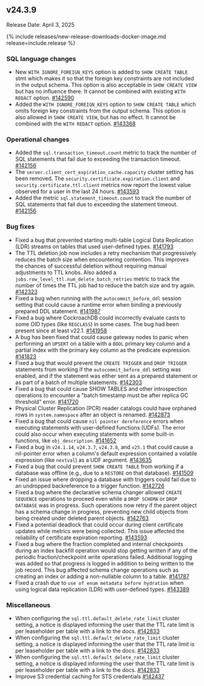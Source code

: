 ## v24.3.9

Release Date: April 3, 2025

{% include releases/new-release-downloads-docker-image.md release=include.release %}

<h3 id="v24-3-9-sql-language-changes">SQL language changes</h3>

- New `WITH IGNORE_FOREIGN_KEYS` option is
  added to `SHOW CREATE TABLE` stmt which makes it so that the foreign key
  constraints are not included in the output schema. This option is also
  acceptable in `SHOW CREATE VIEW` but has no influence there. It cannot
  be combined with existing `WITH REDACT` option. [#142590][#142590]
- Added the `WITH IGNORE_FOREIGN_KEYS` option to `SHOW CREATE TABLE` which omits foreign key constraints from the output schema. This option is also allowed in `SHOW CREATE VIEW`, but has no effect. It cannot be combined with the `WITH REDACT` option.
 [#143368][#143368]

<h3 id="v24-3-9-operational-changes">Operational changes</h3>

- Added the `sql.transaction_timeout.count` metric to track the number of SQL statements that fail due to exceeding the transaction timeout.
 [#142156][#142156]
- The `server.client_cert_expiration_cache.capacity` cluster setting has been removed. The `security.certificate.expiration.client` and `security.certificate.ttl.client` metrics now report the lowest value observed for a user in the last 24 hours.
 [#143593][#143593]
- Added the metric `sql.statement_timeout.count` to track the number of SQL statements that fail due to exceeding the statement timeout.
 [#142156][#142156]

<h3 id="v24-3-9-bug-fixes">Bug fixes</h3>

- Fixed a bug that prevented starting multi-table Logical Data Replication (LDR) streams on tables that used user-defined types.
 [#141793][#141793]
- The TTL deletion job now includes a retry mechanism that progressively reduces the batch size when encountering contention. This improves the chances of successful deletion without requiring manual adjustments to TTL knobs. Also added a `jobs.row_level_ttl.num_delete_batch_retries` metric to track the number of times the TTL job had to reduce the batch size and try again.
 [#142323][#142323]
- Fixed a bug when running with the `autocommit_before_ddl` session setting that could cause a runtime error when binding a previously prepared DDL statement.
 [#141987][#141987]
- Fixed a bug where CockroachDB could incorrectly evaluate casts to some OID types (like `REGCLASS`) in some cases. The bug had been present since at least v22.1.
 [#141958][#141958]
- A bug has been fixed that could cause gateway nodes to panic when performing an `UPSERT` on a table with a `BOOL` primary key column and a partial index with the primary key column as the predicate expression.
 [#141823][#141823]
- Fixed a bug that would prevent the `CREATE TRIGGER` and `DROP TRIGGER` statements from working if the `autocommit_before_ddl` setting was enabled, and if the statement was either sent as a prepared statement or as part of a batch of multiple statements.
 [#142303][#142303]
- Fixed a bug that could cause SHOW TABLES and
  other introspection operations to encounter a "batch timestamp
  must be after replica GC threshold" error. [#141720][#141720]
- Physical Cluster Replication (PCR) reader catalogs could have orphaned rows in `system.namespace` after an object is renamed.
 [#142873][#142873]
- Fixed a bug that could cause `nil pointer dereference` errors when executing statements with user-defined functions (UDFs). The error could also occur when executing statements with some built-in functions, like `obj_description`.
 [#141652][#141652]
- Fixed a bug in `v24.1.14`, `v24.3.7`, `v24.3.8`, and `v25.1` that could cause a nil-pointer error when a column's default expression contained a volatile expression (like `nextval`) as a UDF argument.
 [#143635][#143635]
- Fixed a bug that could prevent `SHOW CREATE TABLE` from working if a database was offline (e.g., due to a `RESTORE` on that database).
 [#141509][#141509]
- Fixed an issue where dropping a database with triggers could fail due to an undropped backreference to a trigger function.
 [#142726][#142726]
- Fixed a bug where the declarative schema changer allowed `CREATE SEQUENCE` operations to proceed even while a `DROP SCHEMA` or `DROP DATABASE` was in progress. Such operations now retry if the parent object has a schema change in progress, preventing new child objects from being created under deleted parent objects.
 [#142763][#142763]
- Fixed a potential deadlock that could occur during client certificate updates while metrics were being collected. This issue affected the reliability of certificate expiration reporting.
 [#143593][#143593]
- Fixed a bug where the fraction completed and internal checkpoints during an index backfill operation would stop getting written if any of the periodic fraction/checkpoint write operations failed. Additional logging was added so that progress is logged in addition to being written to the job record. This bug affected schema change operations such as creating an index or adding a non-nullable column to a table.
 [#141787][#141787]
- Fixed a crash due to `use of enum metadata before hydration` when using logical data replication (LDR) with user-defined types.
 [#143389][#143389]

<h3 id="v24-3-9-miscellaneous">Miscellaneous</h3>

- When configuring the `sql.ttl.default_delete_rate_limit` cluster setting, a notice is displayed informing the user that the TTL rate limit is per leaseholder per table with a link to the docs.
 [#142833][#142833]
- When configuring the `sql.ttl.default_delete_rate_limit` cluster setting, a notice is displayed informing the user that the TTL rate limit is per leaseholder per table with a link to the docs.
 [#142833][#142833]
- When configuring the `sql.ttl.default_delete_rate_limit` cluster setting, a notice is displayed informing the user that the TTL rate limit is per leaseholder per table with a link to the docs.
 [#142833][#142833]
- Improve S3 credential caching for STS credentials [#142437][#142437]


[#142833]: https://github.com/cockroachdb/cockroach/pull/142833
[#142437]: https://github.com/cockroachdb/cockroach/pull/142437
[#141823]: https://github.com/cockroachdb/cockroach/pull/141823
[#141720]: https://github.com/cockroachdb/cockroach/pull/141720
[#143635]: https://github.com/cockroachdb/cockroach/pull/143635
[#141793]: https://github.com/cockroachdb/cockroach/pull/141793
[#141987]: https://github.com/cockroachdb/cockroach/pull/141987
[#142303]: https://github.com/cockroachdb/cockroach/pull/142303
[#142873]: https://github.com/cockroachdb/cockroach/pull/142873
[#141652]: https://github.com/cockroachdb/cockroach/pull/141652
[#142590]: https://github.com/cockroachdb/cockroach/pull/142590
[#143368]: https://github.com/cockroachdb/cockroach/pull/143368
[#142156]: https://github.com/cockroachdb/cockroach/pull/142156
[#141787]: https://github.com/cockroachdb/cockroach/pull/141787
[#143389]: https://github.com/cockroachdb/cockroach/pull/143389
[#143593]: https://github.com/cockroachdb/cockroach/pull/143593
[#142323]: https://github.com/cockroachdb/cockroach/pull/142323
[#142763]: https://github.com/cockroachdb/cockroach/pull/142763
[#141958]: https://github.com/cockroachdb/cockroach/pull/141958
[#141509]: https://github.com/cockroachdb/cockroach/pull/141509
[#142726]: https://github.com/cockroachdb/cockroach/pull/142726
